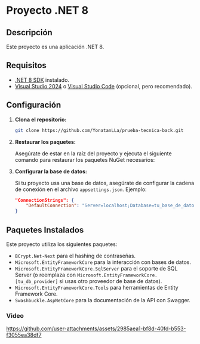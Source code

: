 # Proyecto .NET 8

## Descripción

Este proyecto es una aplicación .NET 8.

## Requisitos

- [.NET 8 SDK](https://dotnet.microsoft.com/download/dotnet/8.0) instalado.
- [Visual Studio 2024](https://visualstudio.microsoft.com/) o [Visual Studio Code](https://code.visualstudio.com/) (opcional, pero recomendado).

## Configuración

1. **Clona el repositorio:**

    ```bash
    git clone https://github.com/YonatanLLa/prueba-tecnica-back.git
    ```

2. **Restaurar los paquetes:**

    Asegúrate de estar en la raíz del proyecto y ejecuta el siguiente comando para restaurar los paquetes NuGet necesarios:

3. **Configurar la base de datos:**

    Si tu proyecto usa una base de datos, asegúrate de configurar la cadena de conexión en el archivo `appsettings.json`. Ejemplo:

    ```json
    "ConnectionStrings": {
        "DefaultConnection": "Server=localhost;Database=tu_base_de_datos;User Id=tu_usuario;Password=tu_contraseña;"
    }
    ```

  ## Paquetes Instalados

Este proyecto utiliza los siguientes paquetes:

- `BCrypt.Net-Next` para el hashing de contraseñas.
- `Microsoft.EntityFrameworkCore` para la interacción con bases de datos.
- `Microsoft.EntityFrameworkCore.SqlServer` para el soporte de SQL Server (o reemplaza con `Microsoft.EntityFrameworkCore.[tu_db_provider]` si usas otro proveedor de base de datos).
- `Microsoft.EntityFrameworkCore.Tools` para herramientas de Entity Framework Core.
- `Swashbuckle.AspNetCore` para la documentación de la API con Swagger.

### Video
https://github.com/user-attachments/assets/2985aea1-bf8d-40fd-b553-f3055ea38df7

